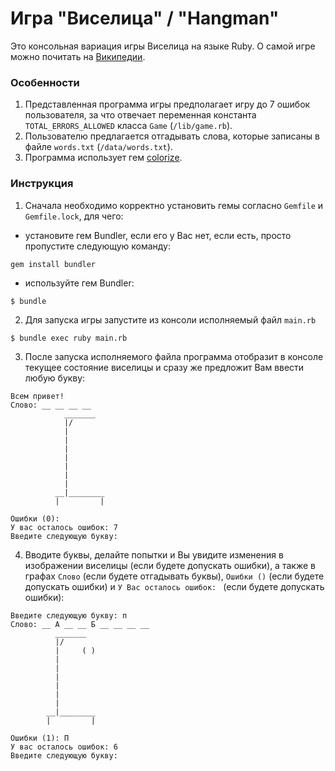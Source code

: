 # Игра "Виселица" / "Hangman"

Это консольная вариация игры Виселица на языке Ruby. О самой игре можно почитать на [Википедии](https://ru.wikipedia.org/wiki/%D0%92%D0%B8%D1%81%D0%B5%D0%BB%D0%B8%D1%86%D0%B0_(%D0%B8%D0%B3%D1%80%D0%B0)).

### Особенности 

1. Представленная программа игры предполагает игру до 7 ошибок пользователя, за что отвечает переменная константа `TOTAL_ERRORS_ALLOWED` класса `Game` (`/lib/game.rb`).
2. Пользователю предлагается отгадывать слова, которые записаны в файле `words.txt` (`/data/words.txt`).
3. Программа использует гем [colorize](https://github.com/fazibear/colorize).

### Инструкция

1. Сначала необходимо корректно установить гемы согласно `Gemfile` и `Gemfile.lock`, для чего: 
  - установите гем Bundler, если его у Вас нет, если есть, просто пропустите следующую команду:
  ```
  gem install bundler
  ```
  - используйте гем Bundler:
  ```
  $ bundle
  ```

2. Для запуска игры запустите из консоли исполняемый файл `main.rb`
```
$ bundle exec ruby main.rb
```

3. После запуска исполняемого файла программа отобразит в консоле текущее состояние виселицы и сразу же предложит Вам ввести любую букву:
```
Всем привет!
Слово: __ __ __ __
            _______
            |/
            |
            |
            |
            |
            |
            |
            |
          __|________
          |         |

Ошибки (0): 
У вас осталось ошибок: 7
Введите следующую букву: 
```

4. Вводите буквы, делайте попытки и Вы увидите изменения в изображении виселицы (если будете допускать ошибки), а также в графах `Слово` (если будете отгадывать буквы), `Ошибки ()` (если будете допускать ошибки) и `У Вас осталось ошибок: ` (если будете допускать ошибки):
```
Введите следующую букву: п
Слово: __ А __ __ Б __ __ __ __
          _______
          |/
          |     ( )
          |
          |
          |
          |
          |
          |
        __|________
        |         |

Ошибки (1): П
У вас осталось ошибок: 6
Введите следующую букву:
```
